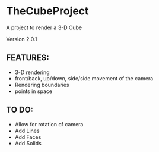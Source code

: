 # TheCubeProject
A project to render a 3-D Cube

Version 2.0.1

FEATURES:
---------
- 3-D rendering
- front/back, up/down, side/side movement of the camera
- Rendering boundaries
- points in space

TO DO:
------
- Allow for rotation of camera
- Add Lines
- Add Faces
- Add Solids
